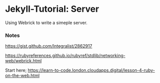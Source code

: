 # Jekyll-Tutorial: Server

Using Webrick to write a simeple server.




### Notes


https://gist.github.com/Integralist/2862917

https://rubyreferences.github.io/rubyref/stdlib/networking-web/webrick.html

Start here; https://learn-to-code.london.cloudapps.digital/lesson-4-ruby-on-the-web.html
